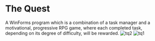 # The Quest
A WinForms program which is a combination of a task manager and a motivational, progressive RPG game, where each completed task, depending on its degree of difficulty, will be rewarded.
![tq2](https://github.com/GooeyWeb/Quest/assets/127024797/922959a5-2e36-49ad-b402-b2f1081cd09c)
![tq1](https://github.com/GooeyWeb/Quest/assets/127024797/9f5a1af9-2336-4573-a6c4-d7cb3861fc35)
